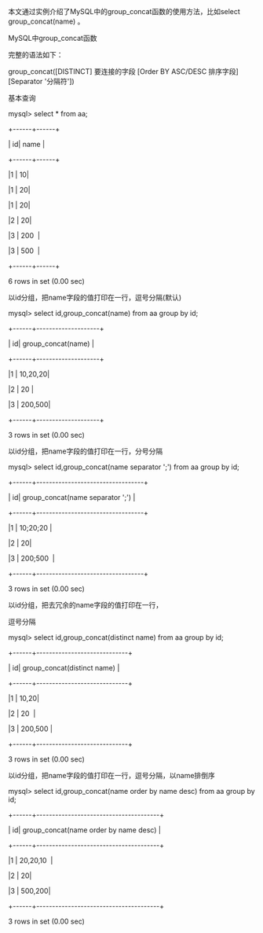 本文通过实例介绍了MySQL中的group_concat函数的使用方法，比如select group_concat(name) 。

MySQL中group_concat函数

完整的语法如下：

group_concat([DISTINCT] 要连接的字段 [Order BY ASC/DESC 排序字段] [Separator '分隔符'])

基本查询

mysql> select * from aa;

+------+------+

| id| name |

+------+------+

|1 | 10|

|1 | 20|

|1 | 20|

|2 | 20|

|3 | 200  |

|3 | 500  |

+------+------+

6 rows in set (0.00 sec)

以id分组，把name字段的值打印在一行，逗号分隔(默认)

mysql> select id,group_concat(name) from aa group by id;

+------+--------------------+

| id| group_concat(name) |

+------+--------------------+

|1 | 10,20,20|

|2 | 20 |

|3 | 200,500|

+------+--------------------+

3 rows in set (0.00 sec)

以id分组，把name字段的值打印在一行，分号分隔

mysql> select id,group_concat(name separator ';') from aa group by id;

+------+----------------------------------+

| id| group_concat(name separator ';') |

+------+----------------------------------+

|1 | 10;20;20 |

|2 | 20|

|3 | 200;500  |

+------+----------------------------------+

3 rows in set (0.00 sec)

以id分组，把去冗余的name字段的值打印在一行，

逗号分隔

mysql> select id,group_concat(distinct name) from aa group by id;

+------+-----------------------------+

| id| group_concat(distinct name) |

+------+-----------------------------+

|1 | 10,20|

|2 | 20  |

|3 | 200,500 |

+------+-----------------------------+

3 rows in set (0.00 sec)

以id分组，把name字段的值打印在一行，逗号分隔，以name排倒序

mysql> select id,group_concat(name order by name desc) from aa group by id;

+------+---------------------------------------+

| id| group_concat(name order by name desc) |

+------+---------------------------------------+

|1 | 20,20,10  |

|2 | 20|

|3 | 500,200|

+------+---------------------------------------+

3 rows in set (0.00 sec)
